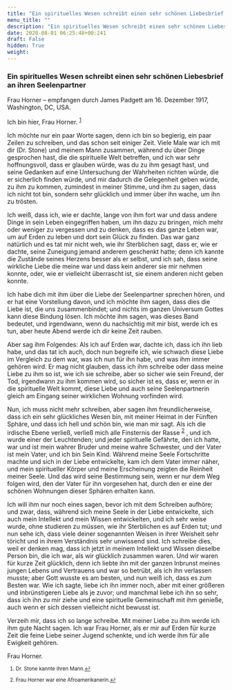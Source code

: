 ```yaml
---
title: "Ein spirituelles Wesen schreibt einen sehr schönen Liebesbrief an ihren Seelenpartner"
menu_title: ""
description: "Ein spirituelles Wesen schreibt einen sehr schönen Liebesbrief an ihren Seelenpartner"
date: 2020-08-01 06:25:48+00:241
draft: False
hidden: True
weight:
---
```

### Ein spirituelles Wesen schreibt einen sehr schönen Liebesbrief an ihren Seelenpartner

Frau Horner – empfangen durch James Padgett am 16. Dezember 1917, Washington, DC, USA.

Ich bin hier, Frau Horner. <sup id="a1">[1](#f1)</sup>

Ich möchte nur ein paar Worte sagen, denn ich bin so begierig, ein paar Zeilen zu schreiben, und das schon seit einiger Zeit. Viele Male war ich mit dir (Dr. Stone) und meinem Mann zusammen, während du über Dinge gesprochen hast, die die spirituelle Welt betreffen, und ich war sehr hoffnungsvoll, dass er glauben würde, was du zu ihm gesagt hast, und seine Gedanken auf eine Untersuchung der Wahrheiten richten würde, die er sicherlich finden würde, und mir dadurch die Gelegenheit geben würde, zu ihm zu kommen, zumindest in meiner Stimme, und ihm zu sagen, dass ich nicht tot bin, sondern sehr glücklich und immer über ihn wache, um ihn zu trösten.

Ich weiß, dass ich, wie er dachte, lange von ihm fort war und dass andere Dinge in sein Leben eingegriffen haben, um ihn dazu zu bringen, mich mehr oder weniger zu vergessen und zu denken, dass es das ganze Leben war, um auf Erden zu leben und dort sein Glück zu finden. Das war ganz natürlich und es tat mir nicht weh, wie ihr Sterblichen sagt, dass er, wie er dachte, seine Zuneigung jemand anderem geschenkt hatte; denn ich kannte die Zustände seines Herzens besser als er selbst, und ich sah, dass seine wirkliche Liebe die meine war und dass kein anderer sie mir nehmen konnte, oder, wie er vielleicht überrascht ist, sie einem anderen nicht geben konnte.

Ich habe dich mit ihm über die Liebe der Seelenpartner sprechen hören, und er hat eine Vorstellung davon, und ich möchte ihm sagen, dass dies die Liebe ist, die uns zusammenbindet; und nichts im ganzen Universum Gottes kann diese Bindung lösen. Ich möchte ihm sagen, was dieses Band bedeutet, und irgendwann, wenn du nachsichtig mit mir bist, werde ich es tun, aber heute Abend werde ich dir keine Zeit rauben.

Aber sag ihm Folgendes: Als ich auf Erden war, dachte ich, dass ich ihn lieb habe, und das tat ich auch, doch nun begreife ich, wie schwach diese Liebe im Vergleich zu dem war, was ich nun für ihn habe, und was ihm immer gehören wird. Er mag nicht glauben, dass ich ihm schreibe oder dass meine Liebe zu ihm so ist, wie ich sie schreibe, aber so sicher wie sein Freund, der Tod, irgendwann zu ihm kommen wird, so sicher ist es, dass er, wenn er in die spirituelle Welt kommt, diese Liebe und auch seine Seelenpartnerin gleich am Eingang seiner wirklichen Wohnung vorfinden wird.

Nun, ich muss nicht mehr schreiben, aber sagen ihm freundlicherweise, dass ich ein sehr glückliches Wesen bin, mit meiner Heimat in der Fünften Sphäre, und dass ich hell und schön bin, wie man mir sagt. Als ich die irdische Ebene verließ, verließ mich alle Finsternis der Rasse <sup id="a2">[2](#f2)</sup> , und ich wurde einer der Leuchtenden; und jeder spirituelle Gefährte, den ich hatte, war und ist mein wahrer Bruder und meine wahre Schwester, und der Vater ist mein Vater, und ich bin Sein Kind. Während meine Seele Fortschritte machte und sich in der Liebe entwickelte, kam ich dem Vater immer näher, und mein spiritueller Körper und meine Erscheinung zeigten die Reinheit meiner Seele. Und das wird seine Bestimmung sein, wenn er nur dem Weg folgen wird, den der Vater für ihn vorgesehen hat, durch den er eine der schönen Wohnungen dieser Sphären erhalten kann.

Ich will ihm nur noch eines sagen, bevor ich mit dem Schreiben aufhöre; und zwar, dass, während sich meine Seele in der Liebe entwickelte, sich auch mein Intellekt und mein Wissen entwickelten, und ich sehr weise wurde, ohne studieren zu müssen, wie ihr Sterblichen es auf Erden tut; und nun sehe ich, dass viele deiner sogenannten Weisen in ihrer Weisheit sehr töricht und in ihrem Verständnis sehr unwissend sind. Ich schreibe dies, weil er denken mag, dass ich jetzt in meinem Intellekt und Wissen dieselbe Person bin, die ich war, als wir glücklich zusammen waren. Und wir waren für kurze Zeit glücklich, denn ich liebte ihn mit der ganzen Inbrunst meines jungen Lebens und Vertrauens und war so betrübt, als ich ihn verlassen musste; aber Gott wusste es am besten, und nun weiß ich, dass es zum Besten war. Wie ich sagte, liebe ich ihn immer noch, aber mit einer größeren und inbrünstigeren Liebe als je zuvor; und manchmal liebe ich ihn so sehr, dass ich ihn zu mir ziehe und eine spirituelle Gemeinschaft mit ihm genieße, auch wenn er sich dessen vielleicht nicht bewusst ist.

Verzeih mir, dass ich so lange schreibe. Mit meiner Liebe zu ihm werde ich ihm gute Nacht sagen. Ich war Frau Horner, als er mir auf Erden für kurze Zeit die feine Liebe seiner Jugend schenkte, und ich werde ihm für alle Ewigkeit gehören.

Frau Horner.
<small>

1. <large id="f1"> Dr. Stone kannte ihren Mann.[↩](#a1)

2. <large id="f2"> Frau Horner war eine Afroamerikanerin.[↩](#a2)
